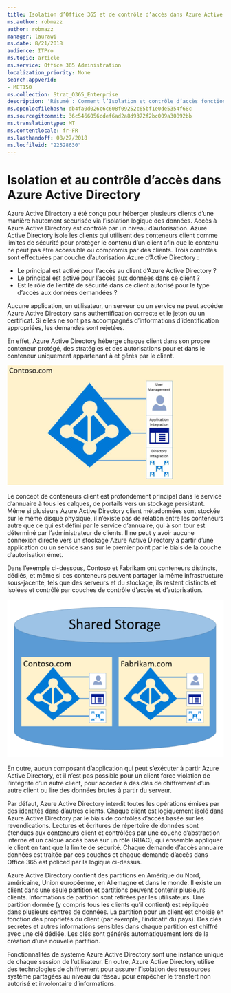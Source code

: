 ```yaml
---
title: Isolation d’Office 365 et de contrôle d’accès dans Azure Active Directory
ms.author: robmazz
author: robmazz
manager: laurawi
ms.date: 8/21/2018
audience: ITPro
ms.topic: article
ms.service: Office 365 Administration
localization_priority: None
search.appverid:
- MET150
ms.collection: Strat_O365_Enterprise
description: 'Résumé : Comment l’Isolation et contrôle d’accès fonctionnent dans Azure Active Directory.'
ms.openlocfilehash: db4fa0d026c6c608f09252c65bf1e0de5354f68c
ms.sourcegitcommit: 36c5466056cdef6ad2a8d9372f2bc009a30892bb
ms.translationtype: MT
ms.contentlocale: fr-FR
ms.lasthandoff: 08/27/2018
ms.locfileid: "22528630"
---
```

# <a name="isolation-and-access-control-in-azure-active-directory"></a>Isolation et au contrôle d’accès dans Azure Active Directory

Azure Active Directory a été conçu pour héberger plusieurs clients d’une manière hautement sécurisée via l’isolation logique des données. Accès à Azure Active Directory est contrôlé par un niveau d’autorisation. Azure Active Directory isole les clients qui utilisent des conteneurs client comme limites de sécurité pour protéger le contenu d’un client afin que le contenu ne peut pas être accessible ou compromis par des clients. Trois contrôles sont effectuées par couche d’autorisation Azure d’Active Directory :
- Le principal est activé pour l’accès au client d’Azure Active Directory ?
- Le principal est activé pour l’accès aux données dans ce client ?
- Est le rôle de l’entité de sécurité dans ce client autorisé pour le type d’accès aux données demandées ?

Aucune application, un utilisateur, un serveur ou un service ne peut accéder Azure Active Directory sans authentification correcte et le jeton ou un certificat. Si elles ne sont pas accompagnés d’informations d’identification appropriées, les demandes sont rejetées.

En effet, Azure Active Directory héberge chaque client dans son propre conteneur protégé, des stratégies et des autorisations pour et dans le conteneur uniquement appartenant à et gérés par le client.
 
![Conteneur Azure](media/office-365-isolation-azure-container.png)

Le concept de conteneurs client est profondément principal dans le service d’annuaire à tous les calques, de portails vers un stockage persistant. Même si plusieurs Azure Active Directory client métadonnées sont stockée sur le même disque physique, il n’existe pas de relation entre les conteneurs autre que ce qui est défini par le service d’annuaire, qui à son tour est déterminé par l’administrateur de clients. Il ne peut y avoir aucune connexion directe vers un stockage Azure Active Directory à partir d’une application ou un service sans sur le premier point par le biais de la couche d’autorisation émet.

Dans l’exemple ci-dessous, Contoso et Fabrikam ont conteneurs distincts, dédiés, et même si ces conteneurs peuvent partager la même infrastructure sous-jacente, tels que des serveurs et du stockage, ils restent distincts et isolées et contrôlé par couches de contrôle d’accès et d’autorisation.
 
![Conteneurs dédiés Azure](media/office-365-isolation-azure-dedicated-containers.png)

En outre, aucun composant d’application qui peut s’exécuter à partir Azure Active Directory, et il n’est pas possible pour un client force violation de l’intégrité d’un autre client, pour accéder à des clés de chiffrement d’un autre client ou lire des données brutes à partir du serveur.

Par défaut, Azure Active Directory interdit toutes les opérations émises par des identités dans d’autres clients. Chaque client est logiquement isolé dans Azure Active Directory par le biais de contrôles d’accès basée sur les revendications. Lectures et écritures de répertoire de données sont étendues aux conteneurs client et contrôlées par une couche d’abstraction interne et un calque accès basé sur un rôle (RBAC), qui ensemble appliquer le client en tant que la limite de sécurité. Chaque demande d’accès annuaire données est traitée par ces couches et chaque demande d’accès dans Office 365 est policed par la logique ci-dessus.

Azure Active Directory contient des partitions en Amérique du Nord, américaine, Union européenne, en Allemagne et dans le monde. Il existe un client dans une seule partition et partitions peuvent contenir plusieurs clients. Informations de partition sont retirées par les utilisateurs. Une partition donnée (y compris tous les clients qu’il contient) est répliquée dans plusieurs centres de données. La partition pour un client est choisie en fonction des propriétés du client (par exemple, l’indicatif du pays). Des clés secrètes et autres informations sensibles dans chaque partition est chiffré avec une clé dédiée. Les clés sont générés automatiquement lors de la création d’une nouvelle partition.

Fonctionnalités de système Azure Active Directory sont une instance unique de chaque session de l’utilisateur. En outre, Azure Active Directory utilise des technologies de chiffrement pour assurer l’isolation des ressources système partagées au niveau du réseau pour empêcher le transfert non autorisé et involontaire d’informations.
